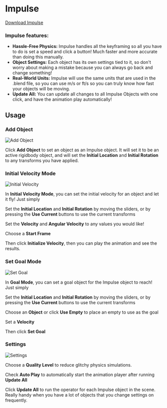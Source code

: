 # Impulse

[Download Impulse](https://raw.githubusercontent.com/natecraddock/impulse/master/impulse.py)

### Impulse features:
- **Hassle-Free Physics:** Impulse handles all the keyframing so all you have to do is set a speed and click a button! Much faster and more accurate than doing this manually.
- **Object Settings:** Each object has its own settings tied to it, so don't worry about making a mistake because you can always go back and change something!
- **Real-World Units:** Impulse will use the same units that are used in the .blend file, so you can use m/s or ft/s so you can truly know how fast your objects will be moving.
- **Update All:** You can update all changes to all Impulse Objects with one click, and have the animation play automatically!

## Usage
### Add Object
![Add Object](https://raw.githubusercontent.com/natecraddock/impulse/master/images/add.PNG)

Click **Add Object** to set an object as an Impulse object. It will set it to be an active rigidbody object, and will set the **Initial Location** and **Initial Rotation** to any transforms you have applied.

### Initial Velocity Mode
![Initial Velocity](https://raw.githubusercontent.com/natecraddock/impulse/master/images/InitVel.PNG)

In **Initial Velocity Mode**, you can set the initial velocity for an object and let it fly! Just simply

Set the **Initial Location** and **Initial Rotation** by moving the sliders, or by pressing the **Use Current** buttons to use the current transforms

Set the **Velocity** and **Angular Velocity** to any values you would like!

Choose a **Start Frame**

Then click **Initialize Velocity**, then you can play the animation and see the results.

### Set Goal Mode
![Set Goal](https://raw.githubusercontent.com/natecraddock/impulse/master/images/Goal.PNG)

In **Goal Mode**, you can set a goal object for the Impulse object to reach! Just simply

Set the **Initial Location** and **Initial Rotation** by moving the sliders, or by pressing the **Use Current** buttons to use the current transforms

Choose an **Object** or click **Use Empty** to place an empty to use as the goal

Set a **Velocity**

Then click **Set Goal**

### Settings
![Settings](https://raw.githubusercontent.com/natecraddock/impulse/master/images/settings.PNG)

Choose a **Quality Level** to reduce glitchy physics simulations.

Check **Auto Play** to automatically start the animation player after running **Update All**

Click **Update All** to run the operator for each Impulse object in the scene. Really handy when you have a lot of objects that you change settings on frequently.
